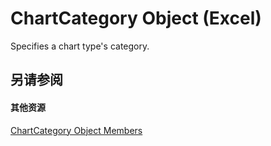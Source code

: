 
# ChartCategory Object (Excel)

Specifies a chart type's category.


## 另请参阅


#### 其他资源


[ChartCategory Object Members](http://msdn.microsoft.com/library/916d6391-fd6d-c425-cecb-f4c61c513886%28Office.15%29.aspx)